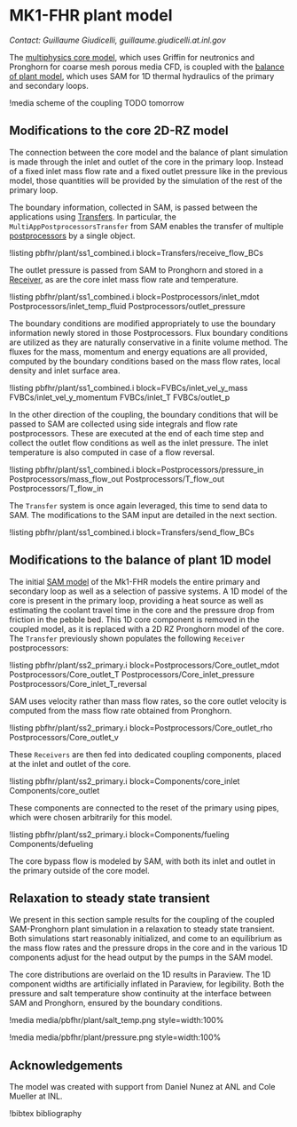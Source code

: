 # MK1-FHR plant model

*Contact: Guillaume Giudicelli, guillaume.giudicelli.at.inl.gov*

The [multiphysics core model](pbfhr/steady/griffin_pgh_model.md), which uses Griffin for neutronics and Pronghorn for
coarse mesh porous media CFD, is coupled with the [balance of plant model](pbfhr/pbfhr_sam/pbfhr_sam.md),
which uses SAM for 1D thermal hydraulics of the primary and secondary loops.

!media scheme of the coupling  TODO tomorrow

## Modifications to the core 2D-RZ model

The connection between the core model and the balance of plant simulation is made through the
inlet and outlet of the core in the primary loop. Instead of a fixed inlet mass flow rate
and a fixed outlet pressure like in the previous model, those quantities will be provided by the
simulation of the rest of the primary loop.

The boundary information, collected in SAM, is passed between the applications using
[Transfers](https://mooseframework.inl.gov/syntax/Transfers/index.html).
In particular, the `MultiAppPostprocessorsTransfer` from SAM enables the transfer of multiple
[postprocessors](https://mooseframework.inl.gov/syntax/Postprocessors/index.html)
by a single object.

!listing pbfhr/plant/ss1_combined.i block=Transfers/receive_flow_BCs

The outlet pressure is passed from SAM to Pronghorn and stored in a
[Receiver](https://mooseframework.inl.gov/source/postprocessors/Receiver.html), as are the
core inlet mass flow rate and temperature.

!listing pbfhr/plant/ss1_combined.i block=Postprocessors/inlet_mdot Postprocessors/inlet_temp_fluid Postprocessors/outlet_pressure

The boundary conditions are modified appropriately to use the boundary information newly stored in those Postprocessors.
Flux boundary conditions are utilized as they are naturally conservative in a finite volume method.
The fluxes for the mass, momentum and energy equations are all provided, computed by
the boundary conditions based on the mass flow rates, local density and inlet surface area.

!listing pbfhr/plant/ss1_combined.i block=FVBCs/inlet_vel_y_mass FVBCs/inlet_vel_y_momentum FVBCs/inlet_T FVBCs/outlet_p

In the other direction of the coupling, the boundary conditions that will be passed to SAM are collected using
side integrals and flow rate postprocessors. These are executed at the end of each time step
and collect the outlet flow conditions as well as the inlet pressure. The inlet temperature
is also computed in case of a flow reversal.

!listing pbfhr/plant/ss1_combined.i block=Postprocessors/pressure_in Postprocessors/mass_flow_out Postprocessors/T_flow_out Postprocessors/T_flow_in

The `Transfer` system is once again leveraged, this time to send data to SAM. The modifications to the
SAM input are detailed in the next section.

!listing pbfhr/plant/ss1_combined.i block=Transfers/send_flow_BCs

## Modifications to the balance of plant 1D model

The initial [SAM model](pbfhr/pbfhr_sam/pbfhr_sam.md) of the Mk1-FHR models the entire primary and secondary loop
as well as a selection of passive systems. A 1D model of the core is present in the primary loop, providing a heat source
as well as estimating the coolant travel time in the core and the pressure drop from friction in the pebble bed.
This 1D core component is removed in the coupled model, as it is replaced with a 2D RZ Pronghorn model of the core.
The `Transfer` previously shown populates the following `Receiver` postprocessors:

!listing pbfhr/plant/ss2_primary.i block=Postprocessors/Core_outlet_mdot Postprocessors/Core_outlet_T Postprocessors/Core_inlet_pressure Postprocessors/Core_inlet_T_reversal

SAM uses velocity rather than mass flow rates, so the core outlet velocity is computed from
the mass flow rate obtained from Pronghorn.

!listing pbfhr/plant/ss2_primary.i block=Postprocessors/Core_outlet_rho Postprocessors/Core_outlet_v

These `Receivers` are then fed into dedicated coupling components, placed at the inlet and outlet of the core.

!listing pbfhr/plant/ss2_primary.i block=Components/core_inlet Components/core_outlet

These components are connected to the reset of the primary using pipes, which were chosen arbitrarily for this model.

!listing pbfhr/plant/ss2_primary.i block=Components/fueling Components/defueling

The core bypass flow is modeled by SAM, with both its inlet and outlet in the primary outside of the core model.

## Relaxation to steady state transient

We present in this section sample results for the coupling of the coupled SAM-Pronghorn plant simulation
in a relaxation to steady state transient. Both simulations start reasonably initialized, and come to an
equilibrium as the mass flow rates and the pressure drops in the core and in the various 1D components adjust
for the head output by the pumps in the SAM model.

The core distributions are overlaid on the 1D results in Paraview. The 1D component widths are artificially
inflated in Paraview, for legibility. Both the pressure and salt temperature show continuity at the interface
between SAM and Pronghorn, ensured by the boundary conditions.

!media media/pbfhr/plant/salt_temp.png
       style=width:100%

!media media/pbfhr/plant/pressure.png
       style=width:100%

## Acknowledgements

The model was created with support from Daniel Nunez at ANL and Cole Mueller at INL.

!bibtex bibliography
